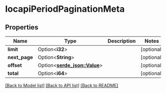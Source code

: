 # IocapiPeriodPaginationMeta

## Properties

Name | Type | Description | Notes
------------ | ------------- | ------------- | -------------
**limit** | Option<**i32**> |  | [optional]
**next_page** | Option<**String**> |  | [optional]
**offset** | Option<[**serde_json::Value**](.md)> |  | [optional]
**total** | Option<**i64**> |  | [optional]

[[Back to Model list]](../README.md#documentation-for-models) [[Back to API list]](../README.md#documentation-for-api-endpoints) [[Back to README]](../README.md)


